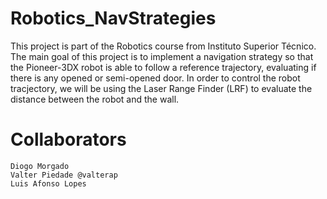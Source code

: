 # Robotics_NavStrategies
This project is part of the Robotics course from Instituto Superior Técnico. The main goal of this project is to implement a navigation strategy so that the Pioneer-3DX robot is able to follow a reference trajectory, evaluating if there is any opened or semi-opened door. In order to control the robot tracjectory, we will be using the Laser Range Finder (LRF) to evaluate the distance between the robot and the wall.

# Collaborators
    Diogo Morgado
    Valter Piedade @valterap
    Luis Afonso Lopes
